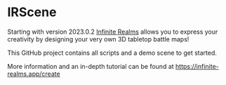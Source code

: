 # IRScene
Starting with version 2023.0.2 [Infinite Realms](https://infinite-realms.app/development) allows you to express your creativity by designing your very own 3D tabletop battle maps!

This GitHub project contains all scripts and a demo scene to get started.

More information and an in-depth tutorial can be found at https://infinite-realms.app/create
